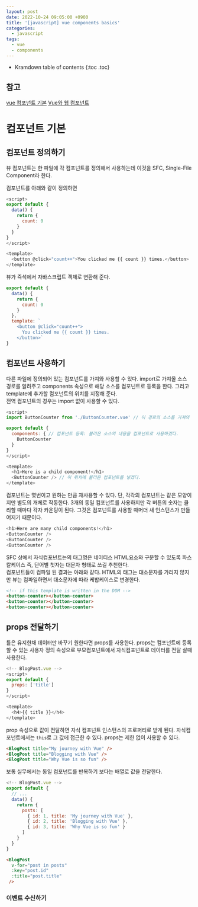 ```yaml
---
layout: post
date: 2022-10-24 09:05:00 +0900
title: '[javascript] vue components basics'
categories:
  - javascript
tags:
  - vue
  - components
---
```


* Kramdown table of contents
{:toc .toc}

## 참고

[vue 컴포넌트 기본](https://vuejs.org/guide/essentials/component-basics.html)
[Vue와 웹 컴포넌트](https://vuejs.org/guide/extras/web-components.html)


# 컴포넌트 기본

## 컴포넌트 정의하기

뷰 컴포넌트는 한 파일에 각 컴포넌트를 정의해서 사용하는데 이것을 SFC, Single-File Component라 한다. 

컴포넌트를 아래와 같이 정의하면

```js
<script>
export default {
  data() {
    return {
      count: 0
    }
  }
}
</script>

<template>
  <button @click="count++">You clicked me {{ count }} times.</button>
</template>
```

뷰가 즉석에서 자바스크립트 객체로 변환해 준다. 

```js
export default {
  data() {
    return {
      count: 0
    }
  },
  template: `
    <button @click="count++">
      You clicked me {{ count }} times.
    </button>`
}
```

## 컴포넌트 사용하기 

다른 파일에 정의되어 있는 컴포넌트를 가져와 사용할 수 있다. import로 가져올 소스 경로를 알려주고 components 속성으로 해당 소스를 컴포넌트로 등록을 한다. 그리고 template에 추가할 컴포넌트의 위치를 지정해 준다.   
전역 컴포넌트의 경우는 import 없이 사용할 수 있다.  


```js
<script>
import ButtonCounter from './ButtonCounter.vue' // 이 경로의 소스를 가져와 사용하겠다. 위에서 정의한 소스

export default {
  components: { // 컴포넌트 등록: 불러온 소스의 내용을 컴포넌트로 사용하겠다.
    ButtonCounter
  }
}
</script>

<template>
  <h1>Here is a child component!</h1>
  <ButtonCounter /> // 이 위치에 불러온 컴포넌트를 넣겠다. 
</template>

````

컴포넌트는 몇번이고 원하는 만큼 재사용할 수 있다. 단, 각각의 컴포넌트는 같은 모양이지만 별도의 개체로 작동한다. 3개의 동일 컴포넌트를 사용하지만 각 버튼의 숫자는 클리할 때마다 각자 카운팅이 된다. 그것은 컴포넌트를 사용할 때머더 새 인스턴스가 만들어지기 때문이다.

```js
<h1>Here are many child components!</h1>
<ButtonCounter />
<ButtonCounter />
<ButtonCounter />
```

SFC 상에서 자식컴포넌트는의 태그명은 네이티스 HTML요소와 구분할 수 있도록 파스칼케이스 즉, 단어별 첫자는 대문자 형태로 쓰길 추천한다.  
컴포넌트들이 컴파일 된 결과는 아래와 같다. HTML의 태그는 대소문자를 가리지 않지만 뷰는 컴파일하면서 대소문자에 따라 케밥케이스로 변경한다. 

```html
<!-- if this template is written in the DOM -->
<button-counter></button-counter>
<button-counter></button-counter>
<button-counter></button-counter>
```

## props 전달하기

틀은 유지한채 데이터만 바꾸기 원한다면 props를 사용한다. props는 컴포넌트에 등록할 수 있는 사용자 정의 속성으로 부모컴포넌트에서 자식컴포넌트로 데이터를 전달 살때 사용한다. 

```js
<!-- BlogPost.vue -->
<script>
export default {
  props: ['title']
}
</script>

<template>
  <h4>{{ title }}</h4>
</template>
```

prop 속성으로 값이 전달하면 자식 컴포넌트 인스턴스의 프로퍼티로 받게 된다. 자식컴포넌트에서는 `this`로 그 값에 접근한 수 있다. props는 제한 없이 사용할 수 있다.  

```html
<BlogPost title="My journey with Vue" />
<BlogPost title="Blogging with Vue" />
<BlogPost title="Why Vue is so fun" />
```

보통 실무에서는 동일 컴포넌트를 반복하기 보다는 배열로 값을 전달한다. 

```js
<!-- BlogPost.vue -->
export default {
  // ...
  data() {
    return {
      posts: [
        { id: 1, title: 'My journey with Vue' },
        { id: 2, title: 'Blogging with Vue' },
        { id: 3, title: 'Why Vue is so fun' }
      ]
    }
  }
}
```

```html
<BlogPost
  v-for="post in posts"
  :key="post.id"
  :title="post.title"
 />
```

### 이벤트 수신하기
